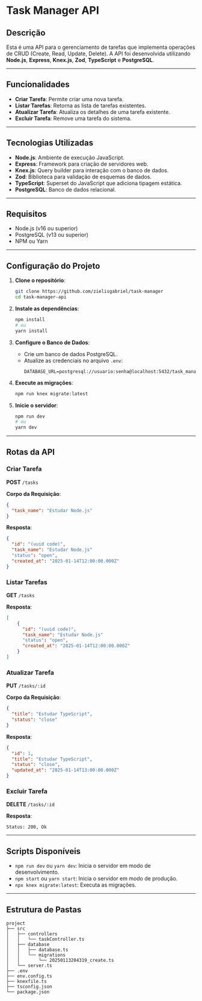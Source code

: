 # Task Manager API

## Descrição
Esta é uma API para o gerenciamento de tarefas que implementa operações de CRUD (Create, Read, Update, Delete). A API foi desenvolvida utilizando **Node.js**, **Express**, **Knex.js**, **Zod**, **TypeScript** e **PostgreSQL**.

---

## Funcionalidades
- **Criar Tarefa**: Permite criar uma nova tarefa.
- **Listar Tarefas**: Retorna as lista de tarefas existentes.
- **Atualizar Tarefa**: Atualiza os detalhes de uma tarefa existente.
- **Excluir Tarefa**: Remove uma tarefa do sistema.

---

## Tecnologias Utilizadas
- **Node.js**: Ambiente de execução JavaScript.
- **Express**: Framework para criação de servidores web.
- **Knex.js**: Query builder para interação com o banco de dados.
- **Zod**: Biblioteca para validação de esquemas de dados.
- **TypeScript**: Superset do JavaScript que adiciona tipagem estática.
- **PostgreSQL**: Banco de dados relacional.

---

## Requisitos
- Node.js (v16 ou superior)
- PostgreSQL (v13 ou superior)
- NPM ou Yarn

---

## Configuração do Projeto

1. **Clone o repositório**:
   ```bash
   git clone https://github.com/zielisgabriel/task-manager
   cd task-manager-api
   ```

2. **Instale as dependências**:
   ```bash
   npm install
   # ou
   yarn install
   ```

3. **Configure o Banco de Dados**:
   - Crie um banco de dados PostgreSQL.
   - Atualize as credenciais no arquivo `.env`:
     ```env
     DATABASE_URL=postgresql://usuario:senha@localhost:5432/task_manager_db
     ```

4. **Execute as migrações**:
   ```bash
   npm run knex migrate:latest
   ```

5. **Inicie o servidor**:
   ```bash
   npm run dev
   # ou
   yarn dev
   ```

---

## Rotas da API

### **Criar Tarefa**
**POST** `/tasks`

**Corpo da Requisição**:
```json
{
  "task_name": "Estudar Node.js"
}
```

**Resposta**:
```json
{
  "id": "(uuid code)",
  "task_name": "Estudar Node.js"
  "status": "open",
  "created_at": "2025-01-14T12:00:00.000Z"
}
```

### **Listar Tarefas**
**GET** `/tasks`

**Resposta**:
```json
[
    {
      "id": "(uuid code)",
      "task_name": "Estudar Node.js"
      "status": "open",
      "created_at": "2025-01-14T12:00:00.000Z"
    }
]
```

### **Atualizar Tarefa**
**PUT** `/tasks/:id`

**Corpo da Requisição**:
```json
{
  "title": "Estudar TypeScript",
  "status": "close"
}
```

**Resposta**:
```json
{
  "id": 1,
  "title": "Estudar TypeScript",
  "status": "close",
  "updated_at": "2025-01-14T13:00:00.000Z"
}
```

### **Excluir Tarefa**
**DELETE** `/tasks/:id`

**Resposta**:
```
Status: 200, Ok 
```

---

## Scripts Disponíveis

- `npm run dev` ou `yarn dev`: Inicia o servidor em modo de desenvolvimento.
- `npm start` ou `yarn start`: Inicia o servidor em modo de produção.
- `npx knex migrate:latest`: Executa as migrações.

---

## Estrutura de Pastas
```
project
├── src
│   ├── controllers
│   │   └── taskController.ts
│   ├── database
│   │   ├── database.ts
│   │   └── migrations
│   │       └── 20250113204319_create.ts
│   └── server.ts
├── .env
├── env.config.ts
├── knexfile.ts
├── tsconfig.json
└── package.json
```